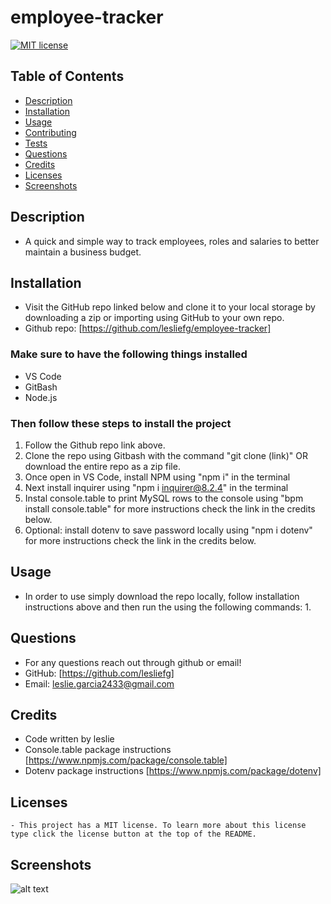 # employee-tracker

[![MIT license](https://img.shields.io/badge/License-MIT-blue.svg)](https://lbesson.mit-license.org/)

## Table of Contents
* [Description](#description)
* [Installation](#installation)
* [Usage](#usage)
* [Contributing](#contributing)
* [Tests](#tests)
* [Questions](#questions)
* [Credits](#credits)
* [Licenses](#license)
* [Screenshots](#screenshots)

## Description
- A quick and simple way to track employees, roles and salaries to better maintain a business budget.

## Installation
- Visit the GitHub repo linked below and clone it to your local storage by downloading a zip or importing using GitHub to your own repo.
- Github repo: [https://github.com/lesliefg/employee-tracker] 

### Make sure to have the following things installed
* VS Code
* GitBash
* Node.js

### Then follow these steps to install the project
1. Follow the Github repo link above.
2. Clone the repo using Gitbash with the command "git clone (link)" OR download the entire repo as a zip file.
3. Once open in VS Code, install NPM using "npm i" in the terminal
5. Next install inquirer using "npm i inquirer@8.2.4" in the terminal
6. Instal console.table to print MySQL rows to the console using "bpm install console.table" for more instructions check the link in the credits below.
7. Optional: install dotenv to save password locally using "npm i dotenv" for more instructions check the link in the credits below.

## Usage
- In order to use simply download the repo locally, follow installation instructions above and then run the using the following commands:
    1. 


## Questions
- For any questions reach out through github or email!  
- GitHub: [https://github.com/lesliefg]
- Email: leslie.garcia2433@gmail.com

## Credits
- Code written by leslie
- Console.table package instructions [https://www.npmjs.com/package/console.table]
- Dotenv package instructions [https://www.npmjs.com/package/dotenv]

## Licenses
    - This project has a MIT license. To learn more about this license type click the license button at the top of the README.

## Screenshots
![alt text](tba)